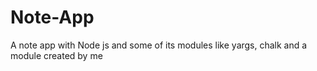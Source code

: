 # Note-App
A note app with Node js and some of its modules like yargs, chalk and a module created by me
